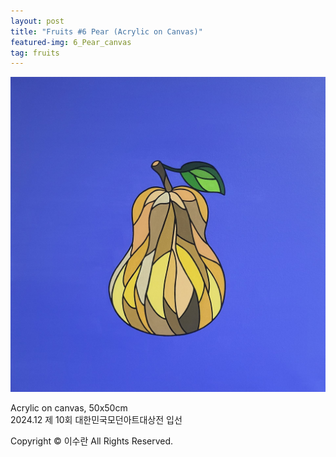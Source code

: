 ```yaml
---
layout: post
title: "Fruits #6 Pear (Acrylic on Canvas)"
featured-img: 6_Pear_canvas
tag: fruits
---
```


![](/assets/img/posts/6_Pear_canvas.jpg)

Acrylic on canvas, 50x50cm  
2024.12 제 10회 대한민국모던아트대상전 입선  

Copyright © 이수란 All Rights Reserved.
